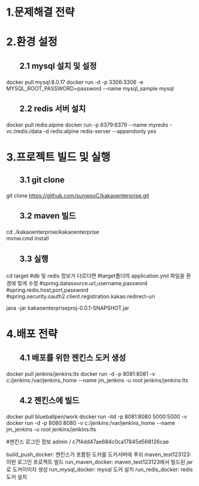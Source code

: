 # 1.문제해결 전략  

# 2.환경 설정 
## <ol>2.1 mysql 설치 및 설정 
   docker pull mysql:8.0.17 
   docker run -d -p 3306:3306 -e MYSQL_ROOT_PASSWORD=password --name mysql_sample mysql 
## <ol>2.2 redis 서버 설치 
 docker pull redis:alpine 
 docker run -p 6379:6379 --name myredis -vc:/redis:/data -d redis:alpine redis-server --appendonly yes 

# 3.프로젝트 빌드 및 실행 
## <ol>3.1 git clone 
   git clone https://github.com/sunwooC/kakaoenterprise.git 
## <ol>3.2 maven 빌드  
   cd ./kakaoenterprise/kakaoenterprise  
   mvnw.cmd install 
  
## <ol>3.3 실행 
   cd target 
   #db 및 redis 정보가 다르다면 
   #target폴더의 application.yml 파일을 환경에 맞게 수정 
   #spring.datasource.url,username,password 
   #spring.redis.host,port,password 
   #spring.security.oauth2.client.registration.kakao.redirect-uri 
   
   java -jar  kakaoenterpriseproj-0.0.1-SNAPSHOT.jar 
 
# 4.배포 전략
## <ol>4.1 배포를 위한 젠킨스 도커 생성
 docker pull jenkins/jenkins:lts
 docker run -d -p 8081:8081 -v c:/jenkins:/var/jenkins_home --name jm_jenkins -u root jenkins/jenkins:lts

 ## <ol>4.2 젠킨스에 빌드 
 
   docker pull blueballpen/work
 docker run -itd -p 8081:8080 5000:5000 -v 
   docker run -d -p 8080:8080 -v c:/jenkins:/var/jenkins_home --name jm_jenkins -u root jenkins/jenkins:lts

   #젠킨스 로그인 정보
    admin / c7f4dd47ae684c0ca17845d568126cae 

   build_push_docker: 젠킨스가 포함된 도커를 도커서버에 푸쉬 
   maven_test123123: 이번 로그인 프로젝트 빌드 
   run_maven_docker: maven_test123123에서 빌드된 jar로 도커이미지 생성
   run_mysql_docker: mysql 도커 설치 
   run_redis_docker: redis 도커 설치 
 
   
   
   

